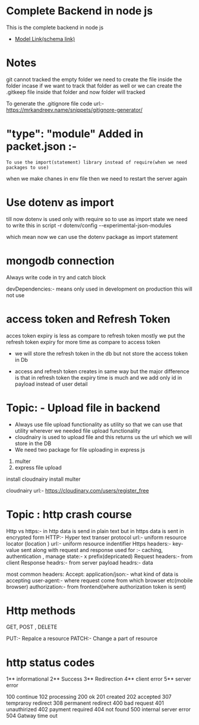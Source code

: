 # Complete Backend in node js

  This is the complete backend in node js

- [Model Link(schema link) ](
    https://app.eraser.io/workspace/YtPqZ1VogxGy1jzIDkzj
)

# Notes
 git cannot tracked the empty folder we need to create the file inside the folder incase if we want to track that folder as well or we can create the .gitkeep file inside that folder and now folder will tracked

 To generate the .gitignore file code
 url:- https://mrkandreev.name/snippets/gitignore-generator/

   # "type": "module" Added in packet.json :-
    To use the import(statement) library instead of require(when we need packages to use)
  
  when we make chanes in env file then we need to restart the server again 
  
  # Use dotenv as import
  till now dotenv is used only with require so to use as import state we need to write
  this in script 
  -r dotenv/config --experimental-json-modules

  which mean now we can use the dotenv package as import statement

 


# mongodb connection

Always write code in try and catch block

devDependencies:- means only used in development on production this will not use


# access token and Refresh Token
acces token expiry is less as compare to refresh token mostly we put the refresh token expiry for more time as compare to access token

* we will store the refresh token in the db but not store the access token in Db

* access and refresh token creates in same way but the major difference is that in refresh token the expiry time is much and we add only id in payload instead of user detail


# Topic: - Upload file in backend
* Always use file upload functionality as utility so that we can use that utility wherever we needed file upload functionality
* cloudnairy is used to upload file and this returns us the url which we will store in the DB
* We need two package for file uploading in express js
1. multer 
2. express file upload

install cloudnairy 
install multer

cloudnairy url:- 
https://cloudinary.com/users/register_free

# Topic : http crash course
Http vs https:- in http data is send in plain text but in https data is sent in encrypted form
HTTP:- Hyper text transer protocol
url:- uniform resource locator (location )
urI:- uniform resource indentifier 
Https headers:- key-value sent along with request and response
used for :- caching, authentication , manage state:- x prefix(depricated)
Request headers:- from client
Response headrs:- from server
payload headrs:- data


most common headers:
Accept: application/json:- what kind of data is accepting
user-agent:- where request come from which browser etc(mobile browser)
authorization:- from frontend(where authorization token is sent)

# Http methods
GET, POST , DELETE

PUT:- Repalce a resource
PATCH:- Change a part of resource


# http status codes
1**  informational
2**   Success
3**   Redirection
4**   client error
5**    server error


100    continue 
102   processing
200   ok
201   created
202   accepted
307   tempraroy redirect
308   permanent redirect
400   bad request
401   unauthirized
402   payment required
404   not found
500   internal server error
504   Gatway time out

